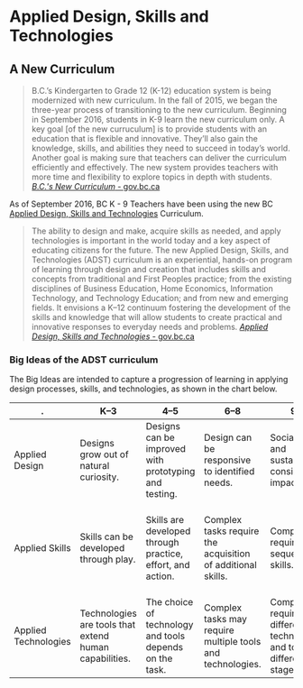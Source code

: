 # Applied Design, Skills and Technologies

## A New Curriculum

> B.C.’s Kindergarten to Grade 12 (K-12) education system is being modernized with new curriculum. In the fall of 2015, we began the three-year process of transitioning to the new curriculum.
> Beginning in September 2016, students in K-9 learn the new curriculum only. 
> A key goal \[of the new curruculum\] is to provide students with an education that is flexible and innovative. They’ll also gain the knowledge, skills, and abilities they need to succeed in today’s world.
> Another goal is making sure that teachers can deliver the curriculum efficiently and effectively. The new system provides teachers with more time and flexibility to explore topics in depth with students.
> [_B.C.'s New Curriculum_ - gov.bc.ca](http://www2.gov.bc.ca/gov/content/education-training/k-12/teach/curriculum)

As of September 2016, BC K - 9 Teachers have been using the new BC [Applied Design, Skills and Technologies](https://curriculum.gov.bc.ca/curriculum/applied-design-skills-and-technologies/introduction) Curriculum.  

> The ability to design and make, acquire skills as needed, and apply technologies is important in the world today and a key aspect of educating citizens for the future.
> The new Applied Design, Skills, and Technologies (ADST) curriculum is an experiential, hands-on program of learning through design and creation that includes skills and concepts from traditional and First Peoples practice; from the existing disciplines of Business Education, Home Economics, Information Technology, and Technology Education; and from new and emerging fields. It envisions a K–12 continuum fostering the development of the skills and knowledge that will allow students to create practical and innovative responses to everyday needs and problems.
> [_Applied Design, Skills and Technologies_ - gov.bc.ca](https://curriculum.gov.bc.ca/curriculum/applied-design-skills-and-technologies/introduction)

### Big Ideas of the ADST curriculum
The Big Ideas are intended to capture a progression of learning in applying design processes, skills, and technologies, as shown in the chart below. 

 . | K–3	| 4–5	| 6–8	| 9–10	| 11–12
---|---|---|---|---|---
Applied Design|	Designs grow out of natural curiosity.|	Designs can be improved with prototyping and testing.|	Design can be responsive to identified needs.|	Social, ethical, and sustainability considerations impact design.|	Products can be designed for lifecycle.
Applied Skills|	Skills can be developed through play.|	Skills are developed through practice, effort, and action.|	Complex tasks require the acquisition of additional skills.|	Complex tasks require the sequencing of skills.|	Personal design interests require the evaluation and refinement of skills.
Applied Technologies	|Technologies are tools that extend human capabilities.| The choice of technology and tools depends on the task.|	Complex tasks may require multiple tools and technologies.|	Complex tasks require different technologies and tools at different stages.|	Tools and technologies can be adapted for specific purposes.


<!-- 
K–5 Foundations

Students in Kindergarten to Grade 5 will have opportunities to develop foundations in Applied Design, Skills, and Technologies within the context of existing curricula.
The curriculum provides Big Ideas and Curricular Competencies for Kindergarten but does not include any Content learning standards. The intent and requirement is that teachers use the learning standards for Curricular Competencies from Applied Design, Skills, and Technologies
K–5 with grade-level content from other subject areas to provide students with cross-curricular opportunities to develop foundational mindsets and skills in design thinking and making.
In the early years, students will be given opportunities to develop foundational skills in Applied Design, Skills, and Technologies through exploratory and purposeful play. As they get older and develop an interest in knowing how things work and making things that work, they will have opportunities to develop foundational skills in activities that have a practical and real-life focus. Students in Kindergarten to Grade 5 will develop the skills for design thinking and a maker mindset in cross-curricular contexts that they will bring to future explorations in Applied Design, Skills, and Technologies.
Grades 6–9 Explorations

Students in Grades 6 to 9 will have opportunities to explore specific areas of Applied Design, Skills, and Technologies while continuing to build their design thinking and foundational skills.
The Applied Design, Skills, and Technologies 6–9 curriculum encompasses content from the four existing Applied Design, Skills, and Technologies disciplines (Business Education, Home Economics, Information and Communications Technology, and Technology Education) and new and emerging fields, and provide opportunities for choice, modularization, and a variety of delivery options. This approach provides provincial recognition of the variety and scope of existing locally developed middle years programs and a template for the development of additional
local programs.
As a result of their explorations in Grades 6 to 9, students may begin to show particular interest in and aptitude for specific Applied Design, Skills, and Technologies areas and set more specialized learning goals.
Grades 10–12 Specializations

Students in Grades 10 to 12 will have opportunities to specialize in a specific area or to continue to explore their interests in more than one area. The specialization might be within the disciplines Business Education, Culinary Arts, Home Economics, Information and Communications Technology, Media Arts, Technology Education, or Tourism, across these and other areas, or in emerging disciplines. The specialization might be driven by students’ desire for practical skills in a particular area, their interests and passions, or their plans for post-secondary education or careers. This will allow students in Grades 10 to 12, who are becoming increasingly independent, to personalize their learning by pursuing interests that are relevant to them.
Features of the ADST curriculum

There is a renewed focus on designing and making, the acquisition of skills, and the application of technologies
The ADST curriculum is now a provincial curriculum for K–12 that can be delivered in different ways at different grade levels
There is a common set of curricular competencies for all of the ADST (formerly Applied Skills) curricula that can also be used as a template for locally developed options now and in the future.

Curricular Competencies
The Curricular Competencies are organized under three headings:
Applied Design
Applied Skills
Applied Technologies
The Curricular Competencies under Applied Design are further organized under subheadings that reflect general stages of designing and making. For Grades 4 to 12, these are:
Understanding context
Defining
Ideating
Prototyping
Testing
Making
Sharing
Elaborations for the Curricular Competencies provide definitions for clarity.
The subheadings for Kindergarten to Grade 3 are simplified in order to be developmentally appropriate; for example, young children do not prototype, test, and make as discernibly separate stages when they are designing and making through exploratory and purposeful play. The three stages of Applied Design that are identified for Kindergarten to Grade 3 encompass all of the stages of designing and making that are identified at higher grade levels, but in a naturalistic and developmentally appropriate way. They are:
Ideating
Making
Sharing
An important feature of the ADST curriculum is that the Curricular Competencies do not change for every grade. They remain the same for Kindergarten to Grade 3, and then there are sets for Grades 4 to 5, 6 to 8, 9 to 10, and 11 to 12. Even then, the changes are quite incremental. This aspect of the curricular design is intended to provide a consistent focus for both students and teachers on the “doing” aspect of the curriculum and to encourage student metacognition.
Students use and develop the core competencies of creative and critical thinking, communication, and the personal and social competencies through the Curricular Competencies of ADST. The chart below gives some examples (but not an exhaustive list).

 . | K–3	| 4–5	| 6–8	| 9–10	| 11–12
---|---|---|---|---|---
Applied Design|	.|	.|	.|	.|	.
Applied Skills|	.|	.|	.|	.|	.
Applied Technologies	|.|	.|	.|	.|	.

Thinking	
Generate ideas from their experiences and interests
Add to others’ ideas
Generate potential ideas and add to others’ ideas
Screen ideas against the objective and constraints	
Generate potential ideas and add to others’ ideas
Screen ideas against criteria and constraints	
Take creative risks in generating ideas and add to others’ ideas in ways that enhance them
Critically analyze and prioritize competing factors, including social, ethical, and sustainability considerations, to meet community needs for preferred futures	
Take creative risks to identify gaps to explore as design space
Critically analyze how competing social, ethical, and sustainability considerations impact designed solutions to meet global needs for preferred futures
Communication	Demonstrate their product, tell the story of designing and making their product	Demonstrate their product and describe their process	Demonstrate their product and describe their process, using appropriate terminology and providing reasons for their selected solution and modifications	Demonstrate their product to potential users, providing a rationale for the selected solution, modifications, and procedures, using appropriate terminology 	Share their progress while making to increase feedback, collaboration, and, if applicable, marketing
Personal and Social	Explain how their product contributes to the individual, family, community, and/or environment	Determine whether their product met the objective and contributes to the individual, family, community, and/or environment	Identify the personal, social, and environmental impacts, including unintended negative consequences, of the choices they make about technology use	Evaluate the personal, social, and environmental impacts, including unintended negative consequences, of the choices they make about technology use	Analyze the role and impact of technologies in societal change, and the personal, social, and environmental impacts, including unintended negative consequences, of their choices of technology use

Content

The ADST curriculum does not specify any Content learning standards for Kindergarten through Grade 5. The intent is for teachers to use the Curricular Competencies from ADST K–5 with grade-level content from other areas of learning to provide students with cross-curricular opportunities to develop foundational mindsets and skills in design thinking and making. For example, students might design and build something based on the Content learning standards in the Science or Social Studies curriculum.
For Grades 6 to 12, the Content is concept-based and includes learning standards for the four existing Applied Skills disciplines (Business Education, Home Economics, Information Technology, and Technology Education) and for new and emerging fields such as Media Arts.
Content learning standards are stated as topics. This creates the space for students to personalize their learning by making choices about what they design and make and the depth and breadth of their learning on a particular topic based on their own interests and passions. The generality of the Content learning standards also facilitates inclusion by allowing the teacher or the student to adjust depth and breadth to match abilities.
Grades 6 to 9 are intended as exploration years. For Grades 6 and 7, this is a new provincial curriculum; for Grades 8 and 9, it is a redesigned curriculum.
The curriculum provides one set of Content options for Grades 6 and 7 that are intended to be short modules that may be offered in rotation. Over the two years, students may be exposed to several of these and perhaps other locally developed options that also use the Curricular Competencies of ADST with locally developed content. This approach provides provincial recognition of the variety and scope of existing locally developed middle years programs and a template for the development of additional local programs.
There are separate sets of Content options for Grade 8 and Grade 9. These may be offered as modular rotations of varying length, as is common for Grade 8 now, or as full-year courses, as is often the case in Grade 9 now. The Content elaborations are non-mandatory curricular supports that suggest possible depth and breadth for teaching concepts.
The Content options for Grade 10, 11, and 12 have been significantly redesigned and reorganized to build on the new program in Kindergarten to Grade 7 and the redesigned program in Grades 8 and 9, to maintain a focus on designing and making, and to reflect developments in the domain. Some courses have been combined, some have been eliminated, some have been renamed, and some have been moved to and from other learning areas. Economics 12 has been moved to the Social Studies learning area; new Computer Science 11 and 12 courses have been developed in the Mathematics learning area; and Media Arts 10–12, with a focus on the application of digital technologies, has been moved to the Applied Design, Skills, and Technologies learning area. These elective courses are intended to offer students opportunities
to continue exploring their interests or to specialize in an area of interest.
Considerations for delivering ADST

At all grade levels

The focus on hands-on designing and making, acquisition and honing of skills, and choosing and applying technologies requires a high degree of student choice, although there may still be a place for common activities for specific purposes — for example, to introduce new skills or equipment, to communicate safety procedures, or to explicitly focus on one aspect of the design process
The curriculum is inclusive of modern and traditional First Peoples design, skills, and technologies. Students should have opportunities to learn from local First Peoples. This will require an understanding by both students and teachers of appropriation issues and that some knowledge is considered sacred
Kindergarten to Grade 5

Students can be given opportunities to develop foundational skills in ADST through exploratory and purposeful play, and through designing and making activities related to the content in other areas of learning. This is already a normal practice in K–5 classrooms and will not require additional time or resources
A single set of Curricular Competencies for Kindergarten to Grade 3 provides common language and continuity for the first four years
Another set of Curricular Competencies for Grades 4 and 5, with more stages delineated for Applied Design, encourages students to take a more purposeful approach to designing and making
Grades 6 and 7

The curriculum is designed to be modular to allow for choice and a variety of delivery models depending on school configuration and student interest
The requirement will be that students experience a minimum of three modules of ADST in each of Grades 6 and 7. Schools may choose from among the modules provided in the provincial curriculum or develop new modules that use the Curricular Competencies of ADST 6–7 with locally developed content. Locally developed modules can be offered in addition to, or instead of, the modules in the provincial curriculum
Schools that currently have an exploratory rotation may choose to continue with that delivery model for ADST. Schools that do not currently have an exploratory rotation may wish to develop one, or to teach ADST modules in an integrated cross-curricular way with other areas of learning
Grades 8 and 9

Schools will be able to accommodate the redesigned ADST curriculum within their current delivery models
The curriculum may be offered as modular rotations of varying length, as is common for Grade 8 now, or as full courses, as is often the case in Grade 9 now
There are more Content learning standards for Grade 9, as schools often offer these as full courses
Schools are expected to offer students the equivalent of a “full-year” program in ADST. This can be made up of one or more modules
Schools may choose from among the modules provided in the provincial curriculum or develop new modules that use the Curricular Competencies of ADST 8 or 9 with locally developed content. Locally developed modules can be offered in addition to, or instead of, the modules in the provincial curriculum
As the new ADST curriculum has explorations starting in Grade 6, schools may wish to offer students more choice in Grades 8 and 9 than was offered previously
Grades 10 to 12

Schools will be able to provide a variety of elective courses in Applied Design, Skills, and Technologies to meet student interests
Current Board/Authority Authorized (BAA) courses remain approved. School and districts interested in revising BAA courses or developing new ones are encouraged to use the Curricular Competencies that are common for all Applied Design, Skills, and Technologies courses.  


-->
